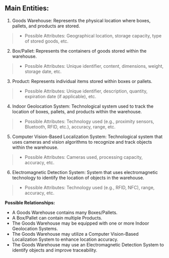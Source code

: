 ## Main Entities:

1. Goods Warehouse: Represents the physical location where boxes, pallets, and products are stored.
 > - Possible Attributes: Geographical location, storage capacity, type of stored goods, etc.

2. Box/Pallet: Represents the containers of goods stored within the warehouse.
>- Possible Attributes: Unique identifier, content, dimensions, weight, storage date, etc.

3. Product: Represents individual items stored within boxes or pallets.
 >- Possible Attributes: Unique identifier, description, quantity, expiration date (if applicable), etc.

4. Indoor Geolocation System: Technological system used to track the location of boxes, pallets, and products within the warehouse.
 >- Possible Attributes: Technology used (e.g., proximity sensors, Bluetooth, RFID, etc.), accuracy, range, etc.

5. Computer Vision-Based Localization System: Technological system that uses cameras and vision algorithms to recognize and track objects within the warehouse.
 >- Possible Attributes: Cameras used, processing capacity, accuracy, etc.

6. Electromagnetic Detection System: System that uses electromagnetic technology to identify the location of objects in the warehouse.
 >- Possible Attributes: Technology used (e.g., RFID, NFC), range, accuracy, etc.

**Possible Relationships:**

- A Goods Warehouse contains many Boxes/Pallets.
- A Box/Pallet can contain multiple Products.
- The Goods Warehouse may be equipped with one or more Indoor Geolocation Systems.
- The Goods Warehouse may utilize a Computer Vision-Based Localization System to enhance location accuracy.
- The Goods Warehouse may use an Electromagnetic Detection System to identify objects and improve traceability.
